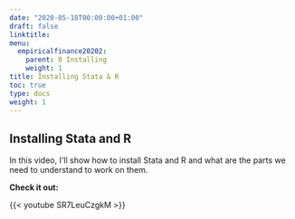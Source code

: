 ```yaml
---
date: "2020-05-18T00:00:00+01:00"
draft: false
linktitle:
menu:
  empiricalfinance20202:
    parent: 0 Installing
    weight: 1
title: Installing Stata & R 
toc: true
type: docs
weight: 1
---
```


## Installing Stata and R

In this video, I'll show how to install Stata and R and what are the parts we need to understand to work on them.

**Check it out:**


{{< youtube SR7LeuCzgkM >}}

